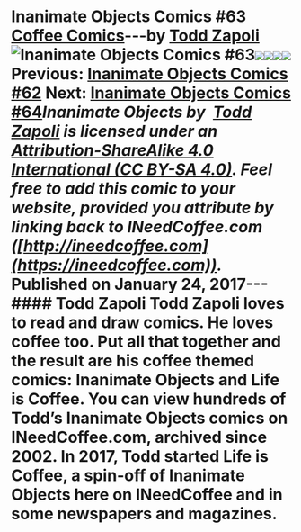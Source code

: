 # Inanimate Objects Comics #63 [Coffee Comics](https://ineedcoffee.com/section/coffee-comics/)---by [Todd Zapoli](https://ineedcoffee.com/by/todd-zapoli/)![Inanimate Objects Comics #63](https://ineedcoffee.com/images/posts/inanimate-objects-comics-63/Inanimate-Objects-Coffee-Comics640x400.jpg)![](https://ineedcoffee.com/assets/201704_Why-Decaf_.DIyYk3a2_ZWYrDL.webp)![](https://ineedcoffee.com/assets/201703_Voices-in-My-Head_.D7PBi_oD_Z118wOT.webp)![](https://ineedcoffee.com/assets/201702_just-a-mug_.DsMFDvmj_ZbdljE.webp)![](https://ineedcoffee.com/assets/201701_Stale-ass_.S8Rf7YrO_14sQYK.webp) Previous: [Inanimate Objects Comics #62](https://ineedcoffee.com/inanimate-objects-comics-62/) Next: [Inanimate Objects Comics #64](https://ineedcoffee.com/inanimate-objects-comics-64/)_Inanimate Objects by  [Todd Zapoli](https://ineedcoffee.com/) is licensed under an  [Attribution-ShareAlike 4.0 International (CC BY-SA 4.0)](https://creativecommons.org/licenses/by-sa/4.0/). Feel free to add this comic to your website, provided you attribute by linking back to INeedCoffee.com ([http://ineedcoffee.com](https://ineedcoffee.com))._ Published on January 24, 2017--- #### Todd Zapoli Todd Zapoli loves to read and draw comics. He loves coffee too. Put all that together and the result are his coffee themed comics: Inanimate Objects and Life is Coffee. You can view hundreds of Todd’s Inanimate Objects comics on INeedCoffee.com, archived since 2002. In 2017, Todd started Life is Coffee, a spin-off of Inanimate Objects here on INeedCoffee and in some newspapers and magazines.